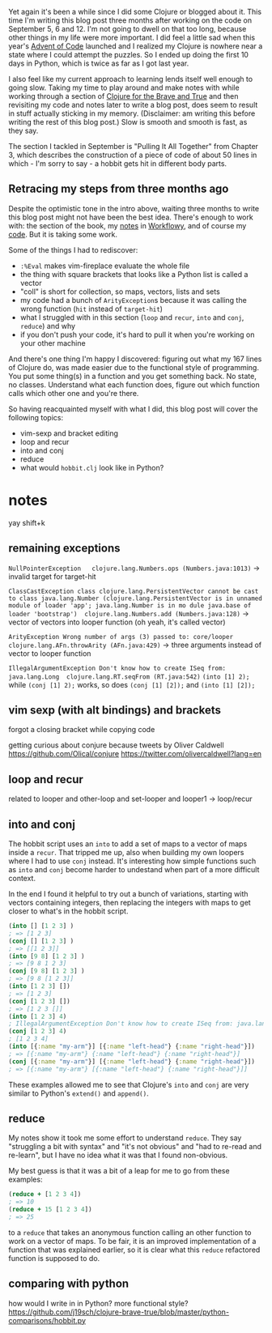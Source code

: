 <!--
.. title: (clj 5) Loop and recur
.. slug: clj5-loop-and-recur
.. date: 2020-12-23 15:25:15 UTC+01:00
.. tags: clojure, brave-true, loop, recur
.. category: clojure
.. link: 
.. description:
.. type: text
-->

Yet again it's been a while since I did some Clojure or blogged about it. This time I'm writing this blog post
three months after working on the code on September 5, 6 and 12. I'm not going to dwell on that too long, because
other things in my life were more important. I did feel a little sad when this year's [Advent of Code](https://adventofcode.com/)
launched and I realized my Clojure is nowhere near a state where I could attempt the puzzles. So I ended up doing
the first 10 days in Python, which is twice as far as I got last year.

I also feel like my current approach to learning lends itself well enough to going slow. Taking my time to play around
and make notes with while working through a section of [Clojure for the Brave and True](https://www.braveclojure.com/)
and then revisiting my code and notes later to write a blog post, does seem to result in stuff actually sticking in my memory.
(Disclaimer: am writing this before writing the rest of this blog post.) Slow is smooth and smooth is fast, as they say.

The section I tackled in September is "Pulling It All Together" from Chapter 3, which describes the construction of a 
piece of code of about 50 lines in which - I'm sorry to say -  a hobbit gets hit in different body parts.

<!-- TEASER_END -->

## Retracing my steps from three months ago
Despite the optimistic tone in the intro above, waiting three months to write this blog post might not have been the best idea.
There's enough to work with: the section of the book, my [notes](https://workflowy.com/s/clj-5-ch3-pulling-it/DneREuVAmKt9PHwU)
in [Workflowy](https://workflowy.com/), and of course my [code](https://github.com/j19sch/clojure-brave-true/blob/master/clojure-noob/src/clojure_noob/hobbit.clj). But it is taking some work.

Some of the things I had to rediscover:
- `:%Eval` makes vim-fireplace evaluate the whole file
- the thing with square brackets that looks like a Python list is called a vector
- "coll" is short for collection, so maps, vectors, lists and sets
- my code had a bunch of `ArityException`s because it was calling the wrong function (`hit` instead of `target-hit`)
- what I struggled with in this section (`loop` and `recur`, `into` and `conj`, `reduce`) and why
- if you don't push your code, it's hard to pull it when you're working on your other machine

And there's one thing I'm happy I discovered: figuring out what my 167 lines of Clojure do, was made easier due to the
functional style of programming. You put some thing(s) in a function and you get something back. No state, no classes.
Understand what each function does, figure out which function calls which other one and you're there.

So having reacquainted myself with what I did, this blog post will cover the following topics:
- vim-sexp and bracket editing
- loop and recur
- into and conj
- reduce
- what would `hobbit.clj` look like in Python?


# notes

yay shift+k

## remaining exceptions
`NullPointerException   clojure.lang.Numbers.ops (Numbers.java:1013)`
-> invalid target for target-hit

`ClassCastException class clojure.lang.PersistentVector cannot be cast to class java.lang.Number (clojure.lang.PersistentVector is in unnamed module of loader 'app'; java.lang.Number is in mo dule java.base of loader 'bootstrap')  clojure.lang.Numbers.add (Numbers.java:128)`
-> vector of vectors into looper function (oh yeah, it's called vector)

`ArityException Wrong number of args (3) passed to: core/looper  clojure.lang.AFn.throwArity (AFn.java:429)`
-> three arguments instead of vector to looper function

`IllegalArgumentException Don't know how to create ISeq from: java.lang.Long  clojure.lang.RT.seqFrom (RT.java:542)`
`(into [1] 2);` while `(conj [1] 2);` works, so does `(conj [1] [2]);` and `(into [1] [2]);`



## vim sexp (with alt bindings) and brackets
forgot a closing bracket while copying code

getting curious about conjure because tweets by Oliver Caldwell
https://github.com/Olical/conjure
https://twitter.com/olivercaldwell?lang=en


## loop and recur
related to looper and other-loop and set-looper  and looper1 -> loop/recur

## into and conj

The hobbit script uses an `into` to add a set of maps to a vector of maps inside a `recur`. That tripped me up,
also when building my own loopers where I had to use `conj` instead. It's interesting how simple functions such
as `into` and `conj` become harder to undestand when part of a more difficult context.

In the end I found it helpful to try out a bunch of variations, starting with vectors containing integers, 
then replacing the integers with maps to get closer to what's in the hobbit script.

```clojure
(into [] [1 2 3] )
; => [1 2 3]
(conj [] [1 2 3] )
; => [[1 2 3]]
(into [9 8] [1 2 3] )
; => [9 8 1 2 3]
(conj [9 8] [1 2 3] )
; => [9 8 [1 2 3]]
(into [1 2 3] [])
; => [1 2 3]
(conj [1 2 3] [])
; => [1 2 3 []]
(into [1 2 3] 4)
; IllegalArgumentException Don't know how to create ISeq from: java.lang.Long  clojure.lang.RT.seqFrom (RT.java:542)
(conj [1 2 3] 4)
; [1 2 3 4]
(into [{:name "my-arm"}] [{:name "left-head"} {:name "right-head"}])
; => [{:name "my-arm"} {:name "left-head"} {:name "right-head"}]
(conj [{:name "my-arm"}] [{:name "left-head"} {:name "right-head"}])
; => [{:name "my-arm"} [{:name "left-head"} {:name "right-head"}]]
```

These examples allowed me to see that Clojure's `into` and `conj` are very similar to Python's `extend()` and `append()`.


## reduce

My notes show it took me some effort to understand `reduce`. They say "struggling a bit with syntax" and
"it's not obvious" and "had to re-read and re-learn", but I have no idea what it was that I found non-obvious.

My best guess is that it was a bit of a leap for me to go from these examples:
```clojure
(reduce + [1 2 3 4])
; => 10
(reduce + 15 [1 2 3 4])
; => 25
```

to a `reduce` that takes an anonymous function calling an other function to work on a vector of maps. To be fair,
it is an improved implementation of a function that was explained earlier, so it is clear what this `reduce` refactored
function is supposed to do.


## comparing with python
how would I write in in Python?
more functional style?
https://github.com/j19sch/clojure-brave-true/blob/master/python-comparisons/hobbit.py